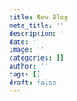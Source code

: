 ```yaml
---
title: New Blog
meta_title: ''
description: ''
date: ''
image: ''
categories: []
author: ''
tags: []
draft: false
---
```

